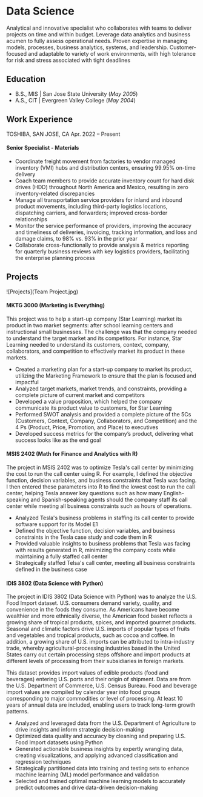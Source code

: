 # Data Science
Analytical and innovative specialist who collaborates with teams to deliver projects on time and within budget. Leverage data analytics and business acumen to fully assess operational needs. Proven expertise in managing models, processes, business analytics, systems, and leadership. Customer-focused and adaptable to variety of work environments, with high tolerance for risk and stress associated with tight deadlines

## Education
- B.S., MIS | San Jose State University (_May 2005_)
- A.S., CIT | Evergreen Valley College (_May 2004_)

## Work Experience
TOSHIBA, SAN JOSE, CA						                   Apr. 2022 – Present
#### Senior Specialist - Materials

- Coordinate freight movement from factories to vendor managed inventory (VMI) hubs and distribution centers, ensuring 99.95% on-time delivery
- Coach team members to provide accurate inventory count for hard disk drives (HDD) throughout North America and Mexico, resulting in zero inventory-related discrepancies
- Manage all transportation service providers for inland and inbound product movements, including third-party logistics locations, dispatching carriers, and forwarders; improved cross-border relationships 
- Monitor the service performance of providers, improving the accuracy and timeliness of deliveries, invoicing, tracking information, and loss and damage claims, to 98% vs. 93% in the prior year
- Collaborate cross-functionally to provide analysis & metrics reporting for quarterly business reviews with key logistics providers, facilitating the enterprise planning process


## Projects

![Projects](Team Project.jpg)

#### MKTG 3000 (Marketing is Everything)

This project was to help a start-up company (Star Learning) market its product in two market segments: after school learning centers and instructional small businesses. The challenge was that the company needed to understand the target market and its competitors. For instance, Star Learning needed to understand its customers, context, company, collaborators, and competition to effectively market its product in these markets.

- Created a marketing plan for a start-up company to market its product, utilizing the Marketing Framework to ensure that the plan is focused and impactful
- Analyzed target markets, market trends, and constraints, providing a complete picture of current market and competitors
- Developed a value proposition, which helped the company communicate its product value to customers, for Star Learning
- Performed SWOT analysis and provided a complete picture of the 5Cs (Customers, Context, Company, Collaborators, and Competition) and the 4 Ps (Product, Price, Promotion, and Place) to executives
- Developed success metrics for the company’s product, delivering what success looks like as the end goal

#### MSIS 2402 (Math for Finance and Analytics with R)

The project in MSIS 2402 was to optimize Tesla's call center by minimizing the cost to run the call center using R. For example, I defined the objective function, decision variables, and business constraints that Tesla was facing. I then entered these parameters into R to find the lowest cost to run the call center, helping Tesla answer key questions such as how many English-speaking and Spanish-speaking agents should the company staff its call center while meeting all business constraints such as hours of operations.

- Analyzed Tesla's business problems in staffing its call center to provide software support for its Model E1
- Defined the objective function, decision variables, and business constraints in the Tesla case study and code them in R
- Provided valuable insights to business problems that Tesla was facing with results generated in R, minimizing the company costs while maintaining a fully staffed call center
- Strategically staffed Telsa's call center, meeting all business constraints defined in the business case

#### IDIS 3802 (Data Science with Python)

The project in IDIS 3802 (Data Science with Python) was to analyze the U.S. Food Import dataset. U.S. consumers demand variety, quality, and convenience in the foods they consume. As Americans have become wealthier and more ethnically diverse, the American food basket reflects a growing share of tropical products, spices, and imported gourmet products. Seasonal and climatic factors drive U.S. imports of popular types of fruits and vegetables and tropical products, such as cocoa and coffee. In addition, a growing share of U.S. imports can be attributed to intra-industry trade, whereby agricultural-processing industries based in the United States carry out certain processing steps offshore and import products at different levels of processing from their subsidiaries in foreign markets.

This dataset provides import values of edible products (food and beverages) entering U.S. ports and their origin of shipment. Data are from the U.S. Department of Commerce, U.S. Census Bureau. Food and beverage import values are compiled by calendar year into food groups corresponding to major commodities or level of processing. At least 10 years of annual data are included, enabling users to track long-term growth patterns.

- Analyzed and leveraged data from the U.S. Department of Agriculture to drive insights and inform strategic decision-making
- Optimized data quality and accuracy by cleaning and preparing U.S. Food Import datasets using Python
- Generated actionable business insights by expertly wrangling data, creating visualizations, and applying advanced classification and regression techniques
- Strategically partitioned data into training and testing sets to enhance machine learning (ML) model performance and validation
- Selected and trained optimal machine learning models to accurately predict outcomes and drive data-driven decision-making


